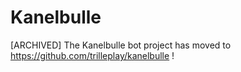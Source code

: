 # Kanelbulle
[ARCHIVED]
The Kanelbulle bot project has moved to https://github.com/trilleplay/kanelbulle !
